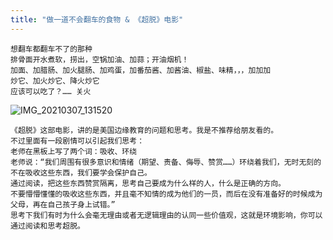 ```yaml
---
title: "做一道不会翻车的食物 & 《超脱》电影"
---
```


```
想翻车都翻车不了的那种
排骨面开水煮软，捞出，空锅加油、加蒜；开油烟机！
加面、加腊肠、加火腿肠、加鸡蛋，加番茄酱、加酱油、椒盐、味精，，，加加加
炒它、加火炒它、降火炒它
应该可以吃了？…… 关火
```

![IMG_20210307_131520](https://cdn.jsdelivr.net/gh/petterobam/picture-bucket@main/vs-code/upload/imgs/IMG_20210307_131520.jpg)

```
《超脱》这部电影，讲的是美国边缘教育的问题和思考。我是不推荐给朋友看的。
不过里面有一段剧情可以引起我们思考：
老师在黑板上写了两个词：吸收、环绕
老师说：“我们周围有很多意识和情绪（期望、责备、侮辱、赞赏……）环绕着我们，无时无刻的不在吸收这些东西，我们要学会保护自己。
通过阅读，把这些东西赞赏隔离，思考自己要成为什么样的人，什么是正确的方向。
不要懵懵懂懂的吸收这些东西，并且毫不知情的成为他们的一员，而后在没有准备好的时候成为父母，再在自己孩子身上试错。”
思考下我们有时为什么会毫无理由或者无逻辑理由的认同一些价值观，这就是环境影响，你可以通过阅读和思考超脱。
```